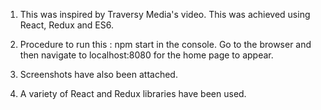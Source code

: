 
1) This was inspired by Traversy Media's video. This was achieved using React, Redux and ES6.

2) Procedure to run this : npm start in the console. Go to the browser and then navigate to localhost:8080 for the home page to appear.

3) Screenshots have also been attached.

4) A variety of React and Redux libraries have been used.
